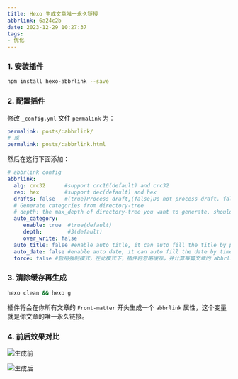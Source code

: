 ```yaml
---
title: Hexo 生成文章唯一永久链接
abbrlink: 6a24c2b
date: 2023-12-29 10:27:37
tags:
- 优化
---
```



### 1. 安装插件
    
```bash
npm install hexo-abbrlink --save
```

### 2. 配置插件

修改 `_config.yml` 文件 `permalink` 为：

```yml
permalink: posts/:abbrlink/ 
# 或
permalink: posts/:abbrlink.html
```

然后在这行下面添加：

```yml
# abbrlink config
abbrlink:
  alg: crc32      #support crc16(default) and crc32
  rep: hex        #support dec(default) and hex
  drafts: false   #(true)Process draft,(false)Do not process draft. false(default) 
  # Generate categories from directory-tree
  # depth: the max_depth of directory-tree you want to generate, should > 0
  auto_category:
     enable: true  #true(default)
     depth:        #3(default)
     over_write: false 
  auto_title: false #enable auto title, it can auto fill the title by path
  auto_date: false #enable auto date, it can auto fill the date by time today
  force: false #启用强制模式，在此模式下，插件将忽略缓存，并计算每篇文章的 abbrlink，即使它已经有了 abbrlink。这只会更新 abbrlink，而不会更新其他前置变量。
```

### 3. 清除缓存再生成
```bash
hexo clean && hexo g
```
插件将会在你所有文章的 `Front-matter` 开头生成一个 `abbrlink` 属性，这个变量就是你文章的唯一永久链接。

### 4. 前后效果对比

![生成前](default-link.webp)

![生成后](abbrlink.webp)
